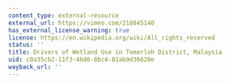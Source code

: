 ```yaml
---
content_type: external-resource
external_url: https://vimeo.com/218845140
has_external_license_warning: true
license: https://en.wikipedia.org/wiki/All_rights_reserved
status: ''
title: Drivers of Wetland Use in Temerloh District, Malaysia
uid: c0a35cb2-11f3-46d6-8bc4-81ab9d36620e
wayback_url: ''
---
```

